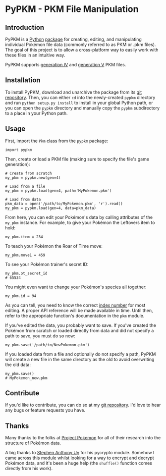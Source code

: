 # PyPKM - PKM File Manipulation

## Introduction

PyPKM is a [Python][0] [package][1] for creating, editing, and manipulating
individual Pokémon file data (commonly referred to as PKM or .pkm files).
The goal of this project is to allow a cross-platform way to easily work
with these files in an intuitive way.

PyPKM supports [generation IV][2] and [generation V][3] PKM files.

[0]: http://python.org/
[1]: http://pypi.python.org/pypi
[2]: http://projectpokemon.org/wiki/Pokemon_NDS_Structure
[3]: http://projectpokemon.org/wiki/Pokemon_Black/White_NDS_Structure

## Installation

To install PyPKM, download and unarchive the package from its [git repository][4].
Then, you can either `cd` into the newly-created `pypkm` directory and run
`python setup.py install` to install in your global Python path, or you can
open the `pypkm` directory and manually copy the `pypkm` subdirectory to a
place in your Python path.

[4]: https://github.com/ceol/pypkm

## Usage

First, import the `Pkm` class from the `pypkm` package:

    import pypkm

Then, create or load a PKM file (making sure to specify the file's game
generation):

    # Create from scratch
    my_pkm = pypkm.new(gen=4)

    # Load from a file
    my_pkm = pypkm.load(gen=4, path='MyPokemon.pkm')
    
    # Load from data
    pkm_data = open('/path/to/MyPokemon.pkm', 'r').read()
    my_pkm = pypkm.load(gen=4, data=pkm_data)

From here, you can edit your Pokémon's data by calling attributes of the
`my_pkm` instance. For example, to give your Pokémon the Leftovers item to
hold:

    my_pkm.item = 234

To teach your Pokémon the Roar of Time move:

    my_pkm.move1 = 459

To see your Pokémon trainer's secret ID:

    my_pkm.ot_secret_id
    # 65534

You might even want to change your Pokémon's species all together:

    my_pkm.id = 94

As you can tell, you need to know the correct [index number][5] for most
editing. A proper API reference will be made available in time. Until then,
refer to the appropriate function's documentation in the `pkm` module.

If you've edited the data, you probably want to save. If you've created the
Pokémon from scratch or loaded directly from data and did not specify a path
to save, you must do so now:

    my_pkm.save('/path/to/NewPokemon.pkm')

If you loaded data from a file and optionally do not specify a path, PyPKM
will create a new file in the same directory as the old to avoid overwriting
the old data:

    my_pkm.save()
    # MyPokemon_new.pkm

[5]: http://bulbapedia.bulbagarden.net/wiki/Index_number

## Contribute

If you'd like to contribute, you can do so at my [git repository][4]. I'd
love to hear any bugs or feature requests you have.

## Thanks

Many thanks to the folks at [Project Pokemon][6] for all of their research
into the structure of Pokémon data.

A big thanks to [Stephen Anthony Uy][7] for his pycrypto module. Somehow I
came across this module whilst looking for a way to encrypt and decrypt
Pokémon data, and it's been a huge help (the `shuffle()` function comes
directly from his work).

[6]: http://projectpokemon.org/
[7]: tsanth@iname.com